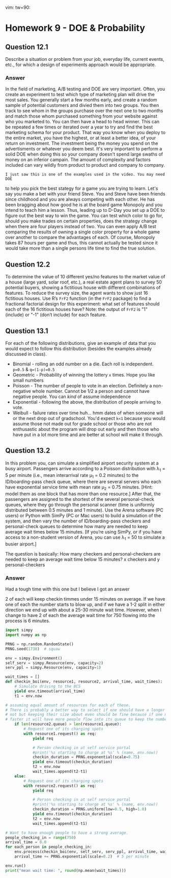 vim: tw=90:
# Homework 9 - DOE & Probability
## Question 12.1
Describe a situation or problem from your job, everyday life, current events, etc., for which a design of
experiments approach would be appropriate.
### Answer
In the field of marketing, A/B testing and DOE are very important. Often, you create an experiment to test which 
type of marketing plan will drive the most sales. You generally start a few months early, and create a random sample 
of potential customers and divied them into two groups. You then track to see whom in the groups purchase over the 
next one to two months and match those whom purchased something from your website against who you marketed to. 
You can then have a head to head winner. This can be repeated a few times or iterated over a year to try and find 
the best marketing schema for your product. That way you know when you deploy to the entire market, you have the 
highest, or at least a better idea, of your return on investment. The investment being the money you spend on 
the advertisments or whatever you deem best. It's very important to perform a solid DOE when doing this so your 
company doesn't spend large swaths of money on an inferior campain. The amount of complexity and factors included 
can vary wildly from product to product and company to company. 

    I just saw this is one of the examples used in the video. You may need DOE 
to help you pick the best stategy for a game you are trying to learn. Let's say you make
a bet with your friend Steve. You and Steve have been friends since childhood and you are
always competing with each other. He has been bragging about how good he is at the board
game Monopoly and you intend to teach him a lesson. Thus, leading up to D-Day you set up a
DOE to figure out the best way to win the game. You can test which color to go for, should
you make trades on certain properties, does the strategy change when there are four
players instead of two. You can even apply A/B test comparing the results of owning a
single color property for a whole game over another to compare the advantages of each. Of
course, Monopoly takes 87 hours per game and thus, this cannot actually be tested since it
would take more than a single persons life time to find the true solution. 

## Question 12.2
To determine the value of 10 different yes/no features to the market value of a house (large yard, solar
roof, etc.), a real estate agent plans to survey 50 potential buyers, showing a fictitious house with
different combinations of features. To reduce the survey size, the agent wants to show just 16 fictitious
houses. Use R’s `FrF2` function (in the `FrF2` package) to find a fractional factorial design for this
experiment: what set of features should each of the 16 fictitious houses have? Note: the output of
`FrF2` is "1" (include) or "-1" (don’t include) for each feature.
## Question 13.1
For each of the following distributions, give an example of data that you would expect to follow this
distribution (besides the examples already discussed in class).
  -  Binomial - rolling an odd number on a die. Each roll is independent.
     `p=0.5` & `q=(1-p)=0.5`
  -  Geometric - Probability of winning the lottery `x` times. Hope you like small numbers 
  -  Poisson - The number of people to vote in an election. Definitely a non-negative
     whole number. Cannot be 1/2 a person and cannot have negative people. You can _kind_
     of assume independence
  -  Exponential - following the above, the distribution of people arriving to vote. 
  -  Weibull - failure rates over time huh... hmm dates of when someone will or the next drop out of
     gradschool. You'd expect `k<1` because you would assume those not made out for grade
     school or those who are not enthusastic about the program will drop out early and
     then those who have put in a lot more time and are better at school will make it
     through.  
## Question 13.2
In this problem you, can simulate a simplified airport security system at a busy airport. Passengers arrive
according to a Poisson distribution with λ<sub>1</sub> = 5 per minute (i.e., mean interarrival rate μ<sub>1</sub> = 0.2 minutes)
to the ID/boarding-pass check queue, where there are several servers who each have exponential
service time with mean rate μ<sub>2</sub> = 0.75 minutes. [Hint: model them as one block that has more than one
resource.] After that, the passengers are assigned to the shortest of the several personal-check queues,
where they go through the personal scanner (time is uniformly distributed between 0.5 minutes and 1
minute).
Use the Arena software (PC users) or Python with SimPy (PC or Mac users) to build a simulation of the
system, and then vary the number of ID/boarding-pass checkers and personal-check queues to
determine how many are needed to keep average wait times below 15 minutes. [If you’re using SimPy,
or if you have access to a non-student version of Arena, you can use λ<sub>1</sub> = 50 to simulate a busier airport.]


The question is basically: How many checkers and personal-checkers are needed to keep an
average wait time below 15 minutes? x checkers and y personal-checkers


### Answer

Had a tough time with this one but I believe I got an answer

2 of each will keep checkin timmes under 15 minutes on average. If we have one of each the
number starts to blow up, and if we have a 1-2 split in either direction we end up with
about a 25-30 minute wait time. However, when I change to have 2 of each the average wait
time for 750 flowing into the process is 6 minutes. 



```python
import simpy
import numpy as np

PRNG = np.random.RandomState()
PRNG.seed(1738)  # squaw

env = simpy.Environment()
self_serv = simpy.Resource(env, capacity=2)
serv_ppl = simpy.Resource(env, capacity=1)

wait_times = []
def checkin_boi(env, resource1, resource2, arrival_time, wait_times):
    # Simulate driving to the BCS
    yield env.timeout(arrival_time)
    t1 = env.now

# assuming equal amount of resources for each of these. 
# There is probably a better way to select if one should have a longer queue or
# not but keeping their size about even should be fine because if one moves
# faster it will have more people flow into its queue to keep the numbers even
    if len(resource2.queue) > len(resource1.queue):
        # Request one of its charging spots
        with resource1.request() as req:
            yield req

            # Person checking in at self service portal
            #print('%s starting to charge at %s' % (name, env.now))
            checkin_duration = PRNG.exponential(scale=0.75)
            yield env.timeout(checkin_duration)
            t2 = env.now
            wait_times.append(t2-t1)
    else:
        # Request one of its charging spots
        with resource2.request() as req:
            yield req

            # Person checking in at self service portal
            #print('%s starting to charge at %s' % (name, env.now))
            checkin_duration = PRNG.uniform(low=0.5, high=1.0)
            yield env.timeout(checkin_duration)
            t2 = env.now
            wait_times.append(t2-t1)

# Want to have enough people to have a strong average. 
people_checking_in = range(750)
arrival_time = 0.0
for each_person in people_checking_in:
    env.process(checkin_boi(env, self_serv, serv_ppl, arrival_time, wait_times))
    arrival_time += PRNG.exponential(scale=0.2)  # 5 per minute

env.run()
print("mean wait time: ", round(np.mean(wait_times)))
```
